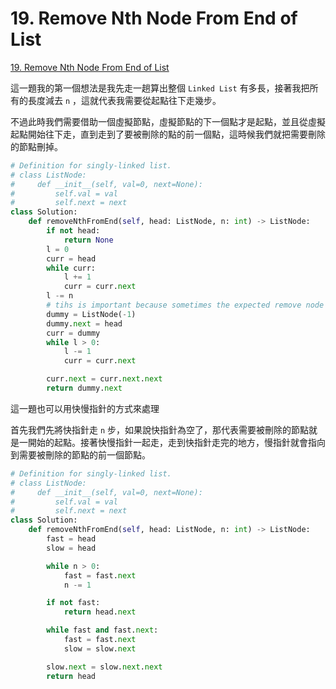# 19. Remove Nth Node From End of List

[19. Remove Nth Node From End of List](https://leetcode.com/problems/remove-nth-node-from-end-of-list/)

這一題我的第一個想法是我先走一趟算出整個 `Linked List` 有多長，接著我把所有的長度減去 `n` ，這就代表我需要從起點往下走幾步。

不過此時我們需要借助一個虛擬節點，虛擬節點的下一個點才是起點，並且從虛擬起點開始往下走，直到走到了要被刪除的點的前一個點，這時候我們就把需要刪除的節點刪掉。

```python
# Definition for singly-linked list.
# class ListNode:
#     def __init__(self, val=0, next=None):
#         self.val = val
#         self.next = next
class Solution:
    def removeNthFromEnd(self, head: ListNode, n: int) -> ListNode:
        if not head:
            return None
        l = 0
        curr = head
        while curr:
            l += 1
            curr = curr.next
        l -= n 
        # tihs is important because sometimes the expected remove node is the head node. 
        dummy = ListNode(-1)
        dummy.next = head
        curr = dummy
        while l > 0:
            l -= 1
            curr = curr.next

        curr.next = curr.next.next    
        return dummy.next
```

這一題也可以用快慢指針的方式來處理

首先我們先將快指針走 `n` 步，如果說快指針為空了，那代表需要被刪除的節點就是一開始的起點。接著快慢指針一起走，走到快指針走完的地方，慢指針就會指向到需要被刪除的節點的前一個節點。

```python
# Definition for singly-linked list.
# class ListNode:
#     def __init__(self, val=0, next=None):
#         self.val = val
#         self.next = next
class Solution:
    def removeNthFromEnd(self, head: ListNode, n: int) -> ListNode:
        fast = head
        slow = head

        while n > 0:
            fast = fast.next
            n -= 1

        if not fast:
            return head.next

        while fast and fast.next:
            fast = fast.next
            slow = slow.next

        slow.next = slow.next.next
        return head
```

